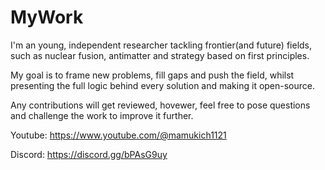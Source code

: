 # MyWork
I'm an young, independent researcher tackling frontier(and future) fields, such as nuclear fusion, antimatter and strategy based on first principles.

My goal is to frame new problems, fill gaps and push the field, whilst presenting the full logic behind every solution and making it open-source.

Any contributions will get reviewed, hovewer, feel free to pose questions and challenge the work to improve it further.

Youtube: https://www.youtube.com/@mamukich1121

Discord: https://discord.gg/bPAsG9uy

